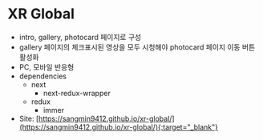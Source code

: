 # XR Global
- intro, gallery, photocard 페이지로 구성
- gallery 페이지의 체크표시된 영상을 모두 시청해야 photocard 페이지 이동 버튼 활성화
- PC, 모바일 반응형
- dependencies
  - next
    - next-redux-wrapper
  - redux
    - immer
- Site: [https://sangmin9412.github.io/xr-global/](https://sangmin9412.github.io/xr-global/){:target="_blank"}